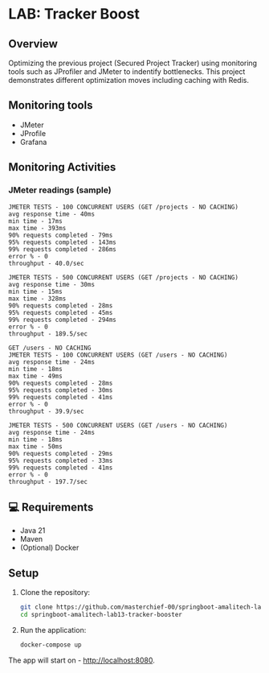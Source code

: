 # LAB: Tracker Boost
## Overview
Optimizing the previous project (Secured Project Tracker) using monitoring tools such as JProfiler and JMeter to indentify bottlenecks. This project demonstrates different optimization moves including caching with Redis.


## Monitoring tools
- JMeter
- JProfile
- Grafana

## Monitoring Activities
### JMeter readings (sample)
```
JMETER TESTS - 100 CONCURRENT USERS (GET /projects - NO CACHING)
avg response time - 40ms
min time - 17ms
max time - 393ms
90% requests completed - 79ms
95% requests completed - 143ms
99% requests completed - 286ms
error % - 0
throughput - 40.0/sec
```
```
JMETER TESTS - 500 CONCURRENT USERS (GET /projects - NO CACHING)
avg response time - 30ms
min time - 15ms
max time - 328ms
90% requests completed - 28ms
95% requests completed - 45ms
99% requests completed - 294ms
error % - 0
throughput - 189.5/sec
```
```
GET /users - NO CACHING
JMETER TESTS - 100 CONCURRENT USERS (GET /users - NO CACHING)
avg response time - 24ms
min time - 18ms
max time - 49ms
90% requests completed - 28ms
95% requests completed - 30ms
99% requests completed - 41ms
error % - 0
throughput - 39.9/sec
```
```
JMETER TESTS - 500 CONCURRENT USERS (GET /users - NO CACHING)
avg response time - 24ms
min time - 18ms
max time - 50ms
90% requests completed - 29ms
95% requests completed - 33ms
99% requests completed - 41ms
error % - 0
throughput - 197.7/sec
```

## 💻 Requirements
- Java 21
- Maven
- (Optional) Docker

## Setup

1. Clone the repository:
   ```sh
   git clone https://github.com/masterchief-00/springboot-amalitech-lab13-tracker-boost
   cd springboot-amalitech-lab13-tracker-booster
   ```

2. Run the application:
   ```sh
   docker-compose up   
   ```

The app will start on - [http://localhost:8080](http://localhost:8080).